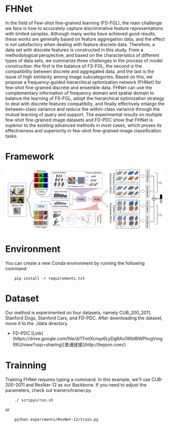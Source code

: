 # FHNet
In the field of Few-shot fine-grained learning (FS-FGL), the main challenge we face is how to accurately capture discriminative feature representations with limited samples. Although many works have achieved good results, these works are generally based on feature aggregation data, and the effect is not satisfactory when dealing with feature discrete data. Therefore, a data set with discrete features is constructed in this study. From a methodological perspective, and based on the characteristics of different types of data sets, we summarize three challenges in the process of model construction: the first is the balance of FS-FGL, the second is the compatibility between discrete and aggregated data, and the last is the issue of high similarity among image subcategories. Based on this, we propose a frequency-guided hierarchical optimization network (FHNet) for few-shot fine-grained discrete and ensemble data. FHNet can use the complementary information of frequency domain and spatial domain to balance the learning of FS-FGL, adopt the hierarchical optimization strategy to deal with discrete features compatibilly, and finally effectively enlarge the between-class variance and reduce the within-class variance through the mutual learning of query and support. The experimental results on multiple few-shot fine-grained image datasets and FD-PDC show that FHNet is superior to the existing advanced methods in most cases, which proves its effectiveness and superiority in few-shot fine-grained image classification tasks.

# Framework
![项目框架](img/Framework.png)

# Environment
You can create a new Conda environment by running the following command:
```
    pip install -r requirements.txt
```

# Dataset
Our method is experimented on four datasets, namely CUB_200_2011, Stanford Dogs, Stanford Cars, and FD-PDC. After downloading the dataset, move it to the ./data directory.
<ul>
<li> FD-PDC [Link](https://drive.google.com/file/d/1TmtXcnqx6LyDgRAu1WbIBWPhvgVmg9XU/view?usp=sharing)[普通链接](http://bejson.com/)</li>
</ul>

# Trainning
Training FHNet requires typing a command. In this example, we'll use CUB-200-2011 and ResNer-12 as our Backbone. If you need to adjust the parameters, check out trainers/trainer.py.
```
    ./ scripys/run.sh
```
or
```
    python experiments/ResNet-12/train.py
```

